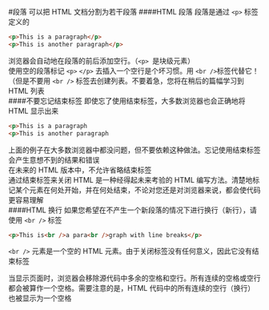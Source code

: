 #段落
可以把 HTML 文档分割为若干段落
####HTML 段落
段落是通过 `<p>` 标签定义的
```html
<p>This is a paragraph</p>
<p>This is another paragraph</p>
```
浏览器会自动地在段落的前后添加空行。（`<p> `是块级元素）           
使用空的段落标记 `<p>` `</p>` 去插入一个空行是个坏习惯。用 `<br />`标签代替它！（但是不要用 `<br />` 标签去创建列表。不要着急，您将在稍后的篇幅学习到 HTML 列表        
####不要忘记结束标签
即使忘了使用结束标签，大多数浏览器也会正确地将 HTML 显示出来
```html
<p>This is a paragraph
<p>This is another paragraph
```
上面的例子在大多数浏览器中都没问题，但不要依赖这种做法。忘记使用结束标签会产生意想不到的结果和错误         
在未来的 HTML 版本中，不允许省略结束标签          
通过结束标签来关闭 HTML 是一种经得起未来考验的 HTML 编写方法。清楚地标记某个元素在何处开始，并在何处结束，不论对您还是对浏览器来说，都会使代码更容易理解       
####HTML 换行
如果您希望在不产生一个新段落的情况下进行换行（新行），请使用 `<br />` 标签
```html
<p>This is<br />a para<br />graph with line breaks</p>
```
`<br />` 元素是一个空的 HTML 元素。由于关闭标签没有任何意义，因此它没有结束标签         

当显示页面时，浏览器会移除源代码中多余的空格和空行。所有连续的空格或空行都会被算作一个空格。需要注意的是，HTML 代码中的所有连续的空行（换行）也被显示为一个空格